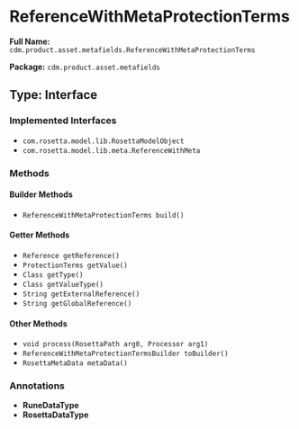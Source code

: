 # ReferenceWithMetaProtectionTerms

**Full Name:** `cdm.product.asset.metafields.ReferenceWithMetaProtectionTerms`

**Package:** `cdm.product.asset.metafields`

## Type: Interface

### Implemented Interfaces

- `com.rosetta.model.lib.RosettaModelObject`
- `com.rosetta.model.lib.meta.ReferenceWithMeta`

### Methods

#### Builder Methods

- `ReferenceWithMetaProtectionTerms build()`

#### Getter Methods

- `Reference getReference()`
- `ProtectionTerms getValue()`
- `Class getType()`
- `Class getValueType()`
- `String getExternalReference()`
- `String getGlobalReference()`

#### Other Methods

- `void process(RosettaPath arg0, Processor arg1)`
- `ReferenceWithMetaProtectionTermsBuilder toBuilder()`
- `RosettaMetaData metaData()`

### Annotations

- **RuneDataType**
- **RosettaDataType**

